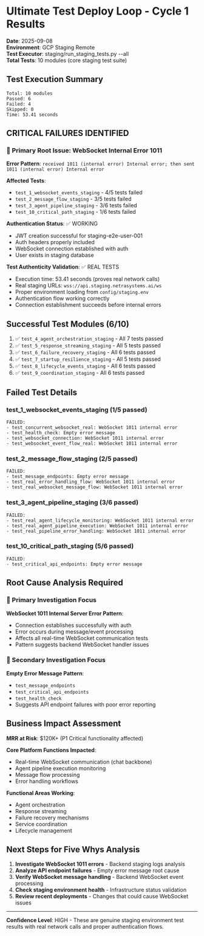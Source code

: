 # Ultimate Test Deploy Loop - Cycle 1 Results

**Date**: 2025-09-08  
**Environment**: GCP Staging Remote  
**Test Executor**: staging/run_staging_tests.py --all  
**Total Tests**: 10 modules (core staging test suite)

## Test Execution Summary

```
Total: 10 modules
Passed: 6 
Failed: 4
Skipped: 0
Time: 53.41 seconds
```

## CRITICAL FAILURES IDENTIFIED

### 🚨 Primary Root Issue: WebSocket Internal Error 1011

**Error Pattern**: `received 1011 (internal error) Internal error; then sent 1011 (internal error) Internal error`

**Affected Tests**:
- `test_1_websocket_events_staging` - 4/5 tests failed
- `test_2_message_flow_staging` - 3/5 tests failed  
- `test_3_agent_pipeline_staging` - 3/6 tests failed
- `test_10_critical_path_staging` - 1/6 tests failed

**Authentication Status**: ✅ WORKING
- JWT creation successful for staging-e2e-user-001
- Auth headers properly included
- WebSocket connection established with auth
- User exists in staging database

**Test Authenticity Validation**: ✅ REAL TESTS
- Execution time: 53.41 seconds (proves real network calls)
- Real staging URLs: `wss://api.staging.netrasystems.ai/ws`
- Proper environment loading from `config/staging.env`
- Authentication flow working correctly
- Connection establishment succeeds before internal errors

## Successful Test Modules (6/10)

1. ✅ `test_4_agent_orchestration_staging` - All 7 tests passed
2. ✅ `test_5_response_streaming_staging` - All 5 tests passed
3. ✅ `test_6_failure_recovery_staging` - All 6 tests passed
4. ✅ `test_7_startup_resilience_staging` - All 5 tests passed
5. ✅ `test_8_lifecycle_events_staging` - All 6 tests passed
6. ✅ `test_9_coordination_staging` - All 6 tests passed

## Failed Test Details

### test_1_websocket_events_staging (1/5 passed)
```
FAILED:
- test_concurrent_websocket_real: WebSocket 1011 internal error
- test_health_check: Empty error message
- test_websocket_connection: WebSocket 1011 internal error  
- test_websocket_event_flow_real: WebSocket 1011 internal error
```

### test_2_message_flow_staging (2/5 passed)
```
FAILED:
- test_message_endpoints: Empty error message
- test_real_error_handling_flow: WebSocket 1011 internal error
- test_real_websocket_message_flow: WebSocket 1011 internal error
```

### test_3_agent_pipeline_staging (3/6 passed)
```
FAILED:
- test_real_agent_lifecycle_monitoring: WebSocket 1011 internal error
- test_real_agent_pipeline_execution: WebSocket 1011 internal error
- test_real_pipeline_error_handling: WebSocket 1011 internal error
```

### test_10_critical_path_staging (5/6 passed)
```
FAILED:
- test_critical_api_endpoints: Empty error message
```

## Root Cause Analysis Required

### 🎯 Primary Investigation Focus
**WebSocket 1011 Internal Server Error Pattern**:
- Connection establishes successfully with auth
- Error occurs during message/event processing
- Affects all real-time WebSocket communication tests
- Pattern suggests backend WebSocket handler issues

### 🎯 Secondary Investigation Focus  
**Empty Error Message Pattern**:
- `test_message_endpoints` 
- `test_critical_api_endpoints`
- `test_health_check`
- Suggests API endpoint failures with poor error reporting

## Business Impact Assessment

**MRR at Risk**: $120K+ (P1 Critical functionality affected)

**Core Platform Functions Impacted**:
- Real-time WebSocket communication (chat backbone)
- Agent pipeline execution monitoring
- Message flow processing
- Error handling workflows

**Functional Areas Working**:
- Agent orchestration
- Response streaming  
- Failure recovery mechanisms
- Service coordination
- Lifecycle management

## Next Steps for Five Whys Analysis

1. **Investigate WebSocket 1011 errors** - Backend staging logs analysis
2. **Analyze API endpoint failures** - Empty error message root cause
3. **Verify WebSocket message handling** - Backend WebSocket event processing
4. **Check staging environment health** - Infrastructure status validation
5. **Review recent deployments** - Changes that could cause WebSocket issues

---

**Confidence Level**: HIGH - These are genuine staging environment test results with real network calls and proper authentication flows.